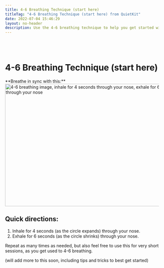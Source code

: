 ```yaml
---
title: 4-6 Breathing Technique (start here)
titleTag: "4-6 Breathing Technique (start here) from QuietKit"
date: 2022-07-04 15:46:29
layout: no-header
description: Use the 4-6 breathing technique to help you get started with meditation.
---
```


<div class="center-all-div" style="margin-top: 90px;"><h1>4-6 Breathing Technique (start here)</h1>**Breathe in sync with this:**

<img src="/img/4-6-breathing-image.gif" width="600px" height="400px" alt="4-6 breathing image, inhale for 4 seconds through your nose, exhale for 6 seconds through your nose" />

</div>

<h2>Quick directions:</h2>

1. Inhale for 4 seconds (as the circle expands) through your nose.
1. Exhale for 6 seconds (as the circle shrinks) through your nose.

Repeat as many times as needed, but also feel free to use this for very short sessions, as you get used to 4-6 breathing.

(will add more to this soon, including tips and tricks to best get started)
